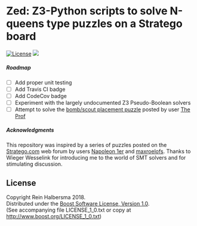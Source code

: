 Zed: Z3-Python scripts to solve N-queens type puzzles on a Stratego board
=========================================================================

[![License](https://img.shields.io/badge/license-Boost-blue.svg)](https://opensource.org/licenses/BSL-1.0)
[![](https://tokei.rs/b1/github/rhalbersma/zed)](https://github.com/rhalbersma/zed)


##### Roadmap

- [ ] Add proper unit testing
- [ ] Add Travis CI badge
- [ ] Add CodeCov badge
- [ ] Experiment with the largely undocumented Z3 Pseudo-Boolean solvers
- [ ] Attempt to solve the [bomb/scout placement puzzle](http://forum.stratego.com/topic/1134-stratego-quizz-and-training-forum/?p=11671) posted by user [The Prof](http://forum.stratego.com/user/572-the-prof/)

##### Acknowledgments

This repository was inspired by a series of puzzles posted on the [Stratego.com](http://forum.stratego.com/topic/1134-stratego-quizz-and-training-forum/) web forum by users [Napoleon 1er](http://forum.stratego.com/user/791-napoleon-1er/) and [maxroelofs](http://forum.stratego.com/user/489-maxroelofs/). Thanks to Wieger Wesselink for introducing me to the world of SMT solvers and for stimulating discussion.

License
-------

Copyright Rein Halbersma 2018.  
Distributed under the [Boost Software License, Version 1.0](http://www.boost.org/users/license.html).  
(See accompanying file LICENSE_1_0.txt or copy at http://www.boost.org/LICENSE_1_0.txt)
